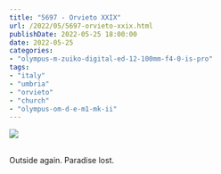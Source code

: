 ```yaml
---
title: "5697 - Orvieto XXIX"
url: /2022/05/5697-orvieto-xxix.html
publishDate: 2022-05-25 18:00:00
date: 2022-05-25
categories:
- "olympus-m-zuiko-digital-ed-12-100mm-f4-0-is-pro"
tags:
- "italy"
- "umbria"
- "orvieto"
- "church"
- "olympus-om-d-e-m1-mk-ii"
---
```

<div class="container">
<div class="center"><a target="_blank" href="https://d25zfm9zpd7gm5.cloudfront.net/1200x1200/2019/20190905_124116_lr.jpg"><img class="webfeedsFeaturedVisual" src="https://d25zfm9zpd7gm5.cloudfront.net/0600x0600/2019/20190905_124116_lr.jpg" /></a></div>
</div>
<br />

Outside again. Paradise lost.
